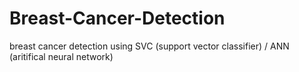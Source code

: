 # Breast-Cancer-Detection
breast cancer detection using SVC (support vector classifier) / ANN (aritifical neural network)
